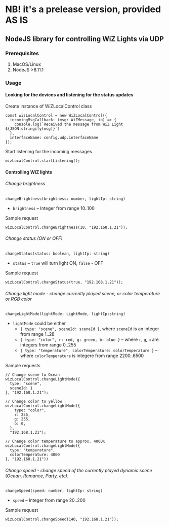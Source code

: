 # NB! it's a prelease version, provided AS IS


## NodeJS library for controlling WiZ Lights via UDP

### Prerequisites

1.  MacOS/Linux
2.  NodeJS >8.11.1

### Usage

#### Looking for the devices and listening for the status updates

Create instance of WiZLocalControl class

```
const wizLocalControl = new WiZLocalControl({
  incomingMsgCallback: (msg: WiZMessage, ip) => {
    console.log(`Received the message from WiZ Light ${JSON.stringify(msg)}`)
  },
  interfaceName: config.udp.interfaceName
});
```

Start listening for the incoming messages

```
wizLocalControl.startListening();
```

#### Controlling WiZ lights

###### Change brightness

  `changeBrightness(brightness: number, lightIp: string)`

  * `brightness` – Integer from range 10..100

  Sample request

  ```
  wizLocalControl.changeBrightness(10, "192.168.1.21"));
  ```

###### Change status (ON or OFF)
  `changeStatus(status: boolean, lightIp: string)`

  * `status` – `true` will turn light ON, `false` - OFF

  Sample request

  ```
  wizLocalControl.changeStatus(true, "192.168.1.21"));
  ```

###### Change light mode - change currently played scene, or color temperature or RGB color
  `changeLightMode(lightMode: LightMode, lightIp:string)`

  * `lightMode` could be either
    * `{ type: "scene", sceneId: sceneId }`, where `sceneId` is an integer from range 1..28
    * `{ type: "color", r: red, g: green, b: blue }` – where `r`, `g`, `b` are integers from range 0..255
    * `{ type: "temperature", colorTemperature: colorTemperature }` – where `colorTemperature` is integere from range 2200..6500

  Sample requests

  ```
  // Change scene to Ocean
  wizLocalControl.changeLightMode({
    type: "scene",
    sceneId: 1
  }, "192.168.1.21");
  ```

  ```
  // Change color to yellow
  wizLocalControl.changeLightMode({
      type: "color",
      r: 255,
      g: 255,
      b: 0,
    },
    "192.168.1.21");
  ```

  ```
  // Change color temperature to approx. 4000K
  wizLocalControl.changeLightMode({
    type: "temperature",
    colorTemperature: 4000
  }, "192.168.1.21"))
  ```

###### Change speed - change speed of the currently played dynamic scene (Ocean, Romance, Party, etc).
  `changeSpeed(speed: number, lightIp: string)`

  * `speed` – Integer from range 20..200

  Sample request

  ```
  wizLocalControl.changeSpeed(140, "192.168.1.21"));
  ```
